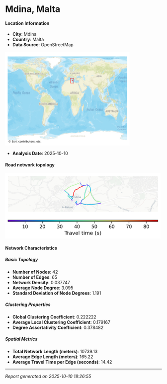 # Mdina, Malta

#### Location Information

- **City**: Mdina
- **Country**: Malta
- **Data Source**: OpenStreetMap
<img src="Mdina_location.png" alt="Mdina Location Map" width="400" />

- **Analysis Date**: 2025-10-10

#### Road network topology

<img src="Mdina_network_map.png" alt="Mdina Road Network Map" width="500"/>

#### Network Characteristics

##### Basic Topology

- **Number of Nodes**: 42
- **Number of Edges**: 65
- **Network Density**: 0.037747
- **Average Node Degree**: 3.095
- **Standard Deviation of Node Degrees**: 1.191

##### Clustering Properties

- **Global Clustering Coefficient**: 0.222222
- **Average Local Clustering Coefficient**: 0.179167
- **Degree Assortativity Coefficient**: 0.378482

##### Spatial Metrics

- **Total Network Length (meters)**: 10739.13
- **Average Edge Length (meters)**: 165.22
- **Average Travel Time per Edge (seconds)**: 14.42

---
*Report generated on 2025-10-10 18:26:55*
